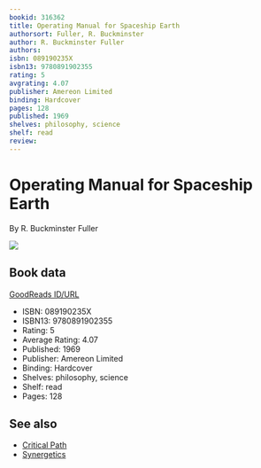 ```yaml
---
bookid: 316362
title: Operating Manual for Spaceship Earth
authorsort: Fuller, R. Buckminster
author: R. Buckminster Fuller
authors: 
isbn: 089190235X
isbn13: 9780891902355
rating: 5
avgrating: 4.07
publisher: Amereon Limited
binding: Hardcover
pages: 128
published: 1969
shelves: philosophy, science
shelf: read
review: 
---
```


# Operating Manual for Spaceship Earth

By R. Buckminster Fuller

![](https://i.gr-assets.com/images/S/compressed.photo.goodreads.com/books/1387741883l/316362.jpg)

## Book data

[GoodReads ID/URL](https://www.goodreads.com/book/show/316362)

- ISBN: 089190235X
- ISBN13: 9780891902355
- Rating: 5
- Average Rating: 4.07
- Published: 1969
- Publisher: Amereon Limited
- Binding: Hardcover
- Shelves: philosophy, science
- Shelf: read
- Pages: 128


## See also

- [Critical Path](Critical_Path.md)
- [Synergetics](Synergetics.md)
